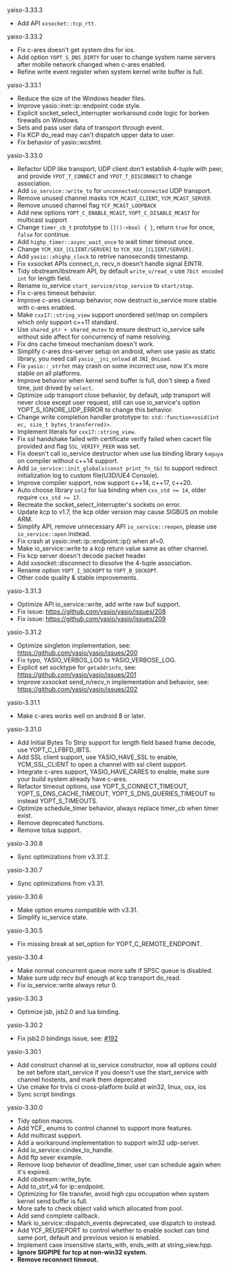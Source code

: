 yaiso-3.33.3
  
* Add API ```xxsocket::tcp_rtt```.
  
  
yaiso-3.33.2
  
* Fix c-ares doesn't get system dns for ios.
* Add option ```YOPT_S_DNS_DIRTY``` for user to change system name servers after mobile network changed when c-ares enabled.
* Refine write event register when system kernel write buffer is full.
  
  
yaiso-3.33.1
  
  
* Reduce the size of the Windows header files.
* Improve yasio::inet::ip::endpoint code style.
* Explicit socket_select_interrupter workaround code logic for borken firewalls on Windows.
* Sets and pass user data of transport through event.
* Fix KCP do_read may can't dispatch upper data to user.
* Fix behavior of yasio::wcsfmt.
  
  
yasio-3.33.0
  
* Refactor UDP like transport, UDP client don't establish 4-tuple with peer, and provide  ```YPOT_T_CONNECT``` and ```YPOT_T_DISCONNECT``` to change association.
* Add ```io_service::write_to``` for ```unconnected/connected``` UDP transport.
* Remove unused channel masks ```YCM_MCAST_CLIENT```, ```YCM_MCAST_SERVER```
* Remove unused channel flag ```YCF_MCAST_LOOPBACK```
* Add new options ```YOPT_C_ENABLE_MCAST```, ```YOPT_C_DISABLE_MCAST``` for multicast support
* Change ```timer_cb_t``` prototype to ```[]()->bool { }```, return ```true``` for once, ```false``` for continue.
* Add ```highp_timer::async_wait_once``` to wait timer timeout once.
* Change ```YCM_XXX_[CLIENT/SERVER]``` to ```YCK_XXX_[CLIENT/SERVER]```.
* Add ```yasio::xhighp_clock``` to retrive nanoseconds timestamp.
* Fix xxsocket APIs connect_n, recv_n doesn't handle signal EINTR.
* Tidy obstream/ibstream API, by default ```write_v/read_v``` use ```7bit encoded int``` for length field.
* Rename io_service ```start_service/stop_service``` to ```start/stop```.
* Fix c-ares timeout behavior.
* Improve c-ares cleanup behavior, now destruct io_service more stable with c-ares enabled.
* Make ```cxx17::string_view``` support unordered set/map on compilers which only support c++11 standard.
* Use ```shared_ptr + shared_mutex``` to ensure destruct io_service safe without side affect for concurrency of name resolving.
* Fix dns cache timeout mechanism doesn't work.
* Simplify c-ares dns-server setup on android, when use yasio as static library, you need call ```yasio__jni_onload``` at ```JNI_OnLoad```.
* Fix ```yasio::_strfmt``` may crash on some incorrect use, now it's more stable on all platforms.
* Improve behavior when kernel send buffer is full, don't sleep a fixed time, just drived by ```select```.
* Optimize udp transport close behavior, by default, udp transport will never close except user request, still can use io_service's option YOPT_S_IGNORE_UDP_ERROR to change this behavior.
* Change write completion handler prototype to: ```std::function<void(int ec, size_t bytes_transferred)>```.
* Implement literals for ```cxx17::string_view```.
* Fix ssl handshake failed with certificate verify failed when cacert file provided and flag ```SSL_VERIFY_PEER``` was set.
* Fix doesn't call io_service destructor when use lua binding library ```kaguya``` on compiler without c++14 support.
* Add ```io_service::init_globals(const print_fn_t&)``` to support redirect initialization log to custom file(U3D/UE4 Console).
* Improve compiler support, now support c++14, c++17, c++20.
* Auto choose library ```sol2``` for lua binding when ```cxx_std >= 14```, older require ```cxx_std >= 17```.
* Recreate the socket_select_interrupter's sockets on error. 
* Update kcp to v1.7, the kcp older version may cause SIGBUS on mobile ARM.
* Simplify API, remove unnecessary API ```io_service::reopen```, please use ```io_service::open``` instead.
* Fix crash at yasio::inet::ip::endpoint::ip() when af=0.
* Make io_service::write to a kcp return value same as other channel.
* Fix kcp server doesn't decode packet header.
* Add xxsocket::disconnect to dissolve the 4-tuple association.
* Rename option ```YOPT_I_SOCKOPT``` to ```YOPT_B_SOCKOPT```.
* Other code quality & stable improvements.
  
yasio-3.31.3
  
* Optimize API io_service::write, add write raw buf support.
* Fix issue: https://github.com/yasio/yasio/issues/208
* Fix issue: https://github.com/yasio/yasio/issues/209
  
  
yasio-3.31.2
  
* Optimize singleton implementation, see: https://github.com/yasio/yasio/issues/200
* Fix typo, YASIO_VERBOS_LOG to YASIO_VERBOSE_LOG.
* Explicit set socktype for ```getaddrinfo```, see: https://github.com/yasio/yasio/issues/201
* Improve xxsocket send_n/recv_n implementation and behavior, see: https://github.com/yasio/yasio/issues/202
  
  
yasio-3.31.1
  
* Make c-ares works well on android 8 or later.
  
  
yasio-3.31.0
  
* Add Initial Bytes To Strip support for length field based frame decode, use YOPT_C_LFBFD_IBTS.
* Add SSL client support, use YASIO_HAVE_SSL to enable, YCM_SSL_CLIENT to open a channel with ssl client support.
* Integrate c-ares support, YASIO_HAVE_CARES to enable, make sure your build system already have c-ares.
* Refactor timeout options, use YOPT_S_CONNECT_TIMEOUT, YOPT_S_DNS_CACHE_TIMEOUT, YOPT_S_DNS_QUERIES_TIMEOUT to instead YOPT_S_TIMEOUTS.
* Optimize schedule_timer behavior, always replace timer_cb when timer exist.
* Remove deprecated functions.
* Remove tolua support.
  
  
yasio-3.30.8
  
* Sync optimizations from v3.31.2.
  
  
yasio-3.30.7
  
* Sync optimizations from v3.31.
  
  
yasio-3.30.6
  
* Make option enums compatible with v3.31.
* Simplify io_service state.
  
  
yasio-3.30.5
  
* Fix missing break at set_option for YOPT_C_REMOTE_ENDPOINT.
  
  
yasio-3.30.4
  
* Make normal concurrent queue more safe if SPSC queue is disabled.
* Make sure udp recv buf enough at kcp transport do_read.
* Fix io_service::write always retur 0.
  
  
yasio-3.30.3
  
* Optimize jsb, jsb2.0 and lua binding.
  
  
yasio-3.30.2
  
* Fix jsb2.0 bindings issue, see: [#192](https://github.com/yasio/yasio/issues/192)
  
  
yasio-3.30.1
  
* Add construct channel at io_service constructor, now all options could be set before start_service if you doesn't use the start_service with channel hostents, and mark them deprecated
* Use cmake for trvis ci cross-platform build at win32, linux, osx, ios
* Sync script bindings
  
  
yasio-3.30.0
  
* Tidy option macros.
* Add YCF_ enums to control channel to support more features.
* Add multicast support.
* Add a workaround implementation to support win32 udp-server.
* Add io_service::cindex_to_handle.
* Add ftp sever example.
* Remove loop behavior of deadline_timer, user can schedule again when it's expired.
* Add obstream::write_byte.
* Add to_strf_v4 for ip::endpoint.
* Optimizing for file transfer, avoid high cpu occupation when system kernel send buffer is full.
* More safe to check object valid which allocated from pool.
* Add send complete callback.
* Mark io_service::dispatch_events deprecated, use dispatch to instead.
* Add YCF_REUSEPORT to control whether to enable socket can bind same port, default and previous vesion is enabled.
* Implement case insensitive starts_with, ends_with at string_view.hpp.
* **Ignore SIGPIPE for tcp at non-win32 system.**
* **Remove reconnect timeout.**
